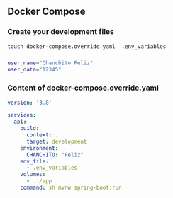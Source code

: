 


## Docker Compose

### Create your development files
```bash
touch docker-compose.override.yaml  .env_variables
```

###
```bash
user_name="Chanchito Feliz"
user_data="12345"
```


###  Content of docker-compose.override.yaml
```yaml
version: '3.8'

services:
  api:
    build:
      context: .
      target: development
    environment:
      CHANCHITO: "Feliz"
    env_file:
      - .env_variables
    volumes:
      - .:/app
    command: sh mvnw spring-boot:run
```